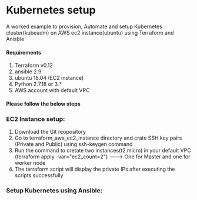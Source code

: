 # Kubernetes setup
A worked example to provision, Automate and setup Kubernetes cluster(kubeadm) on AWS ec2 instance(ubuntu) using Terraform and Anisble 

#### Requirements 
1. Terraform v0.12
2. ansible 2.9 
3. ubuntu 18.04 (EC2 instance)
4. Python 2.7.18 or 3.*
5. AWS account with default VPC

#### Please follow the below steps
### EC2 Instance setup:
1. Download the Git reopository 
2. Go to terraform_aws_ec2_instance directory and crate SSH key pairs (Private and Public) using ssh-keygen command
3. Run the command to cretate two instances(t2.micro) in your default VPC (terraform apply -var="ec2_count=2") ---> One for Master and one for worker node
4. The terraform script will display the private IPs after executing the scripts successfully 

### Setup Kubernetes using Ansible:
